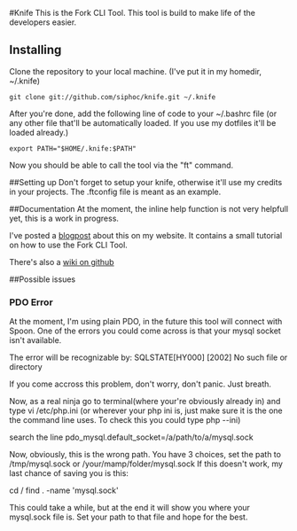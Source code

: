 #Knife
This is the Fork CLI Tool. This tool is build to make life of the developers easier.

## Installing
Clone the repository to your local machine. (I've put it in my homedir, ~/.knife)

	git clone git://github.com/siphoc/knife.git ~/.knife

After you're done, add the following line of code to your ~/.bashrc file (or any other file that'll be automatically loaded. If you use my dotfiles it'll be loaded already.)

	export PATH="$HOME/.knife:$PATH"

Now you should be able to call the tool via the "ft" command.

##Setting up
Don't forget to setup your knife, otherwise it'll use my credits in your projects. The .ftconfig file is meant as an example.

##Documentation
At the moment, the inline help function is not very helpfull yet, this is a work in progress.

I've posted a [blogpost](http://siphoc.com/2012/03/11/knife-fork-cli-tool.html) about this on my website. It contains a small tutorial on how to use the Fork CLI Tool.

There's also a [wiki on github](https://github.com/siphoc/knife/wiki/_pages)

##Possible issues

### PDO Error
At the moment, I'm using plain PDO, in the future this tool will connect with Spoon. One of the errors you could
come across is that your mysql socket isn't available.

The error will be recognizable by:
SQLSTATE[HY000] [2002] No such file or directory

If you come accross this problem, don't worry, don't panic. Just breath.

Now, as a real ninja go to terminal(where your're obviously already in) and type vi /etc/php.ini (or wherever your php ini is, just make sure it is the one the command line uses. To check this you could type php --ini)

search the line pdo_mysql.default_socket=/a/path/to/a/mysql.sock

Now, obviously, this is the wrong path. You have 3 choices, set the path to /tmp/mysql.sock or /your/mamp/folder/mysql.sock
If this doesn't work, my last chance of saving you is this:

cd /
find . -name 'mysql.sock'

This could take a while, but at the end it will show you where your mysql.sock file is. Set your path to that file
and hope for the best.
